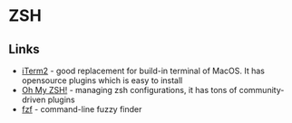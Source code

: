 # ZSH

## Links
* [iTerm2](https://iterm2.com/) - good replacement for build-in terminal of MacOS. It has opensource plugins which is
  easy to install
* [Oh My ZSH!](https://ohmyz.sh/) - managing zsh configurations, it has tons of community-driven plugins
* [fzf](https://github.com/junegunn/fzf) - command-line fuzzy finder